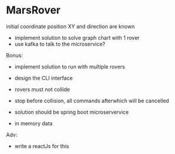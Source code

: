 # MarsRover

initial coordinate position XY and direction are known
- implement solution to solve graph chart with 1 rover
- use kafka to talk to the microservice?

Bonus:
- implement solution to run with multiple rovers
- design the CLI interface
- rovers must not collide
- stop before collision, all commands afterwhich will be cancelled

- solution should be spring boot microservervice
- in memory data

Adv:
- write a reactJs for this 